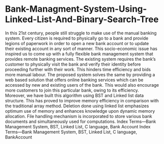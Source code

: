 # Bank-Managment-System-Using-Linked-List-And-Binary-Search-Tree

In this 21st century, people still struggle to make use of the manual banking system. Every citizen is required 
to physically go to a bank and provide legions of paperwork in order to open a new bank account or to update their 
existing account in any sort of manner. This socio-economic issue has inspired us to come up with a fully flexible bank 
management system that provides remote banking services. The existing system requires the bank’s customer to physically visit 
the bank and verify their identity before proceeding further with their work. This hinders time efficiency and bids more manual 
labour. The proposed system solves the same by providing a web based solution that offers online banking services which can be 
accessed by new and existing users of the bank. This would also encourage more customers to join this particular bank, 
owing to its efficiency. Moreover, we have built this algorithm using BST and Linked list data structure. This has proved to 
improve memory efficiency in comparison with the traditional array method. Deletion done using linked list emphasizes optimum 
use of memory and enhances knowledge upon dynamic memory allocation. File handling mechanism is incorporated to store various 
bank documents and simultaneously used for computations. Index Terms—Bank Management System, BST, Linked List, C language, 
Bank Account Index Terms—Bank Management System, BST, Linked List, C language, BankAccount
